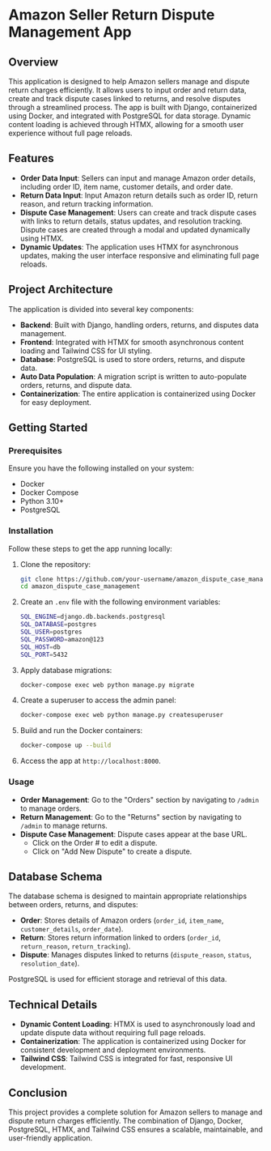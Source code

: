# Amazon Seller Return Dispute Management App

## Overview

This application is designed to help Amazon sellers manage and dispute return charges efficiently. It allows users to input order and return data, create and track dispute cases linked to returns, and resolve disputes through a streamlined process. The app is built with Django, containerized using Docker, and integrated with PostgreSQL for data storage. Dynamic content loading is achieved through HTMX, allowing for a smooth user experience without full page reloads.

## Features

- **Order Data Input**: Sellers can input and manage Amazon order details, including order ID, item name, customer details, and order date.
- **Return Data Input**: Input Amazon return details such as order ID, return reason, and return tracking information.
- **Dispute Case Management**: Users can create and track dispute cases with links to return details, status updates, and resolution tracking. Dispute cases are created through a modal and updated dynamically using HTMX.
- **Dynamic Updates**: The application uses HTMX for asynchronous updates, making the user interface responsive and eliminating full page reloads.

## Project Architecture

The application is divided into several key components:
- **Backend**: Built with Django, handling orders, returns, and disputes data management.
- **Frontend**: Integrated with HTMX for smooth asynchronous content loading and Tailwind CSS for UI styling.
- **Database**: PostgreSQL is used to store orders, returns, and dispute data.
- **Auto Data Population**: A migration script is written to auto-populate orders, returns, and dispute data.
- **Containerization**: The entire application is containerized using Docker for easy deployment.

## Getting Started

### Prerequisites

Ensure you have the following installed on your system:
- Docker
- Docker Compose
- Python 3.10+
- PostgreSQL

### Installation

Follow these steps to get the app running locally:

1. Clone the repository:
   ```bash
   git clone https://github.com/your-username/amazon_dispute_case_management.git
   cd amazon_dispute_case_management
   ```

2. Create an `.env` file with the following environment variables:
   ```bash
   SQL_ENGINE=django.db.backends.postgresql
   SQL_DATABASE=postgres
   SQL_USER=postgres
   SQL_PASSWORD=amazon@123
   SQL_HOST=db
   SQL_PORT=5432
   ```

3. Apply database migrations:
   ```bash
   docker-compose exec web python manage.py migrate
   ```

4. Create a superuser to access the admin panel:
   ```bash
   docker-compose exec web python manage.py createsuperuser
   ```

5. Build and run the Docker containers:
   ```bash
   docker-compose up --build
   ```

6. Access the app at `http://localhost:8000`.

### Usage

- **Order Management**: Go to the "Orders" section by navigating to `/admin` to manage orders. 
- **Return Management**: Go to the "Returns" section by navigating to `/admin` to manage returns.
- **Dispute Case Management**: Dispute cases appear at the base URL.
    - Click on the Order # to edit a dispute.
    - Click on "Add New Dispute" to create a dispute.

## Database Schema

The database schema is designed to maintain appropriate relationships between orders, returns, and disputes:

- **Order**: Stores details of Amazon orders (`order_id`, `item_name`, `customer_details`, `order_date`).
- **Return**: Stores return information linked to orders (`order_id`, `return_reason`, `return_tracking`).
- **Dispute**: Manages disputes linked to returns (`dispute_reason`, `status`, `resolution_date`).

PostgreSQL is used for efficient storage and retrieval of this data.

## Technical Details

- **Dynamic Content Loading**: HTMX is used to asynchronously load and update dispute data without requiring full page reloads.
- **Containerization**: The application is containerized using Docker for consistent development and deployment environments.
- **Tailwind CSS**: Tailwind CSS is integrated for fast, responsive UI development.

## Conclusion

This project provides a complete solution for Amazon sellers to manage and dispute return charges efficiently. The combination of Django, Docker, PostgreSQL, HTMX, and Tailwind CSS ensures a scalable, maintainable, and user-friendly application.
